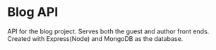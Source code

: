 # Blog API

API for the blog project. Serves both the guest and author front ends.  Created with Express(Node) and MongoDB as the database.